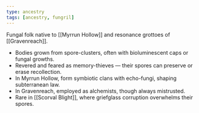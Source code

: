 ```yaml
---
type: ancestry
tags: [ancestry, fungril]
---
```

Fungal folk native to [[Myrrun Hollow]] and resonance grottoes of [[Gravenreach]].  
- Bodies grown from spore-clusters, often with bioluminescent caps or fungal growths.  
- Revered and feared as memory-thieves — their spores can preserve or erase recollection.  
- In Myrrun Hollow, form symbiotic clans with echo-fungi, shaping subterranean law.  
- In Gravenreach, employed as alchemists, though always mistrusted.  
- Rare in [[Scorval Blight]], where griefglass corruption overwhelms their spores.  
